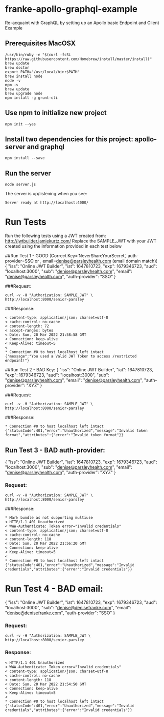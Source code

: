 # franke-apollo-graphql-example
Re-acquaint with GraphQL by setting up an Apollo basic Endpoint and Client Example

## Prerequisites MacOSX
```
/usr/bin/ruby -e "$(curl -fsSL https://raw.githubusercontent.com/Homebrew/install/master/install)"
brew update
brew doctor
export PATH="/usr/local/bin:$PATH"
brew install node
node -v
npm -v
brew update
brew upgrade node
npm install -g grunt-cli
```

## Use npm to initialize new project
```
npm init --yes
```

## Install two dependencies for this project: apollo-server and graphql
```
npm install --save
```

## Run the server
```
node server.js
```

The server is up/listening when you see:
```
Server ready at http://localhost:4000/
```

# Run Tests
Run the following tests using a JWT created from: http://jwtbuilder.jamiekurtz.com/
Replace the SAMPLE_JWT with your JWT created using the information provided in each test below

##Run Test 1 - GOOD (Correct Key=‘NeverShareYourSecret’, auth-provider=SSO or , email=denise@parsleyhealth.com (email domain match))
{
    "iss": "Online JWT Builder",
    "iat": 1647810723,
    "exp": 1679346723,
    "aud": "localhost:3000",
    "sub": "denise@parsleyhealth.com",
    "email": "denise@parsleyhealth.com",
    "auth-provider": “SSO”
}

###Request:
```
curl -v -H "Authorization: SAMPLE_JWT" \
http://localhost:8000/senior-parsley
```

###Response:
```
< content-type: application/json; charset=utf-8
< cache-control: no-cache
< content-length: 72
< accept-ranges: bytes
< Date: Sun, 20 Mar 2022 21:58:58 GMT
< Connection: keep-alive
< Keep-Alive: timeout=5
<
* Connection #0 to host localhost left intact
{"message":"You used a Valid JWT Token to access /restricted endpoint!"}
```

##Run Test 2 - BAD Key:
{
    "iss": "Online JWT Builder",
    "iat": 1647810723,
    "exp": 1679346723,
    "aud": "localhost:3000",
    "sub": "denise@parsleyhealth.com",
    "email": "denise@parsleyhealth.com",
    "auth-provider": "XYZ"
}

###Request:
```
curl -v -H "Authorization: SAMPLE_JWT" \
http://localhost:8000/senior-parsley
```

###Response:
```
* Connection #0 to host localhost left intact
{"statusCode":401,"error":"Unauthorized","message":"Invalid token format","attributes":{"error":"Invalid token format"}}
```

## Run Test 3 - BAD auth-provider:
{
    "iss": "Online JWT Builder",
    "iat": 1647810723,
    "exp": 1679346723,
    "aud": "localhost:3000",
    "sub": "denise@parsleyhealth.com",
    "email": "denise@parsleyhealth.com",
    "auth-provider": "XYZ"
}

### Request:
```
curl -v -H "Authorization: SAMPLE_JWT" \
http://localhost:8000/senior-parsley
```

###Response:
```
* Mark bundle as not supporting multiuse
< HTTP/1.1 401 Unauthorized
< WWW-Authenticate: Token error="Invalid credentials"
< content-type: application/json; charset=utf-8
< cache-control: no-cache
< content-length: 118
< Date: Sun, 20 Mar 2022 21:56:20 GMT
< Connection: keep-alive
< Keep-Alive: timeout=5
<
* Connection #0 to host localhost left intact
{"statusCode":401,"error":"Unauthorized","message":"Invalid credentials","attributes":{"error":"Invalid credentials"}}
```

# Run Test 4 - BAD email:
{
    "iss": "Online JWT Builder",
    "iat": 1647810723,
    "exp": 1679346723,
    "aud": "localhost:3000",
    "sub": "denise@denisefranke.com",
    "email": "denise@denisefranke.com",
    "auth-provider": "SSO"
}

### Request:
```
curl -v -H "Authorization: SAMPLE_JWT \
http://localhost:8000/senior-parsley
```

### Response:
```
< HTTP/1.1 401 Unauthorized
< WWW-Authenticate: Token error="Invalid credentials"
< content-type: application/json; charset=utf-8
< cache-control: no-cache
< content-length: 118
< Date: Sun, 20 Mar 2022 21:54:50 GMT
< Connection: keep-alive
< Keep-Alive: timeout=5
<
* Connection #0 to host localhost left intact
{"statusCode":401,"error":"Unauthorized","message":"Invalid credentials","attributes":{"error":"Invalid credentials"}}
```
